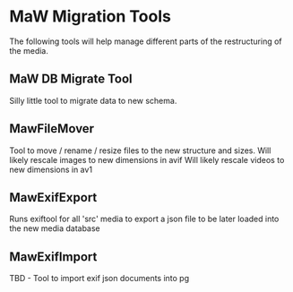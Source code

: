 # MaW Migration Tools

The following tools will help manage different parts of the restructuring of the media.

## MaW DB Migrate Tool

Silly little tool to migrate data to new schema.

## MawFileMover

Tool to move / rename / resize files to the new structure and sizes.
Will likely rescale images to new dimensions in avif
Will likely rescale videos to new dimensions in av1

## MawExifExport

Runs exiftool for all 'src' media to export a json file to be later loaded into the new media database

## MawExifImport

TBD - Tool to import exif json documents into pg
